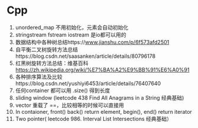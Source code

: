 # Cpp
1. unordered_map 不用初始化，元素会自动初始化
2. stringstream fstream iostream 是io都可以用的
3. 数据结构中各种树总结https://www.jianshu.com/p/6f573afd2501
4. 自平衡二叉树旋转方法总结https://blog.csdn.net/saasanken/article/details/80796178
5. 红黑树旋转方法总结：维基百科  https://zh.wikipedia.org/wiki/%E7%BA%A2%E9%BB%91%E6%A0%91
6. 各种排序算法及比较https://blog.csdn.net/yushiyi6453/article/details/76407640
7. 任何container 都可以用 .size() 得到长度
8. sliding window (leetcode 438 Find All Anagrams in a String 经典基础)
9. vector 重载了 ==，比较相等的时候可以直接用
10. In contaioner, front() back() return element, begin(), end() return iterator
11. Two pointer( leetcode 986. Interval List Intersections 经典基础）
